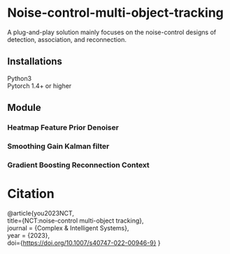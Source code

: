 # Noise-control-multi-object-tracking
A plug-and-play solution mainly focuses on the noise-control designs of detection, association, and reconnection.

## Installations

Python3<br>
Pytorch 1.4+ or higher

## Module
### Heatmap Feature Prior Denoiser

### Smoothing Gain Kalman filter

### Gradient Boosting Reconnection Context

# Citation

@article{you2023NCT,<br>
title={NCT:noise-control multi-object tracking},<br>
journal = {Complex \& Intelligent Systems},<br>
year = {2023},<br>
doi={https://doi.org/10.1007/s40747-022-00946-9}
}
